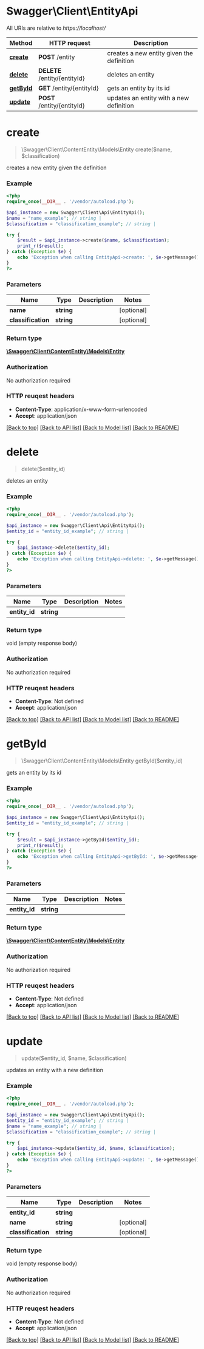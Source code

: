 # Swagger\Client\EntityApi

All URIs are relative to *https://localhost/*

Method | HTTP request | Description
------------- | ------------- | -------------
[**create**](EntityApi.md#create) | **POST** /entity | creates a new entity given the definition
[**delete**](EntityApi.md#delete) | **DELETE** /entity/{entityId} | deletes an entity
[**getById**](EntityApi.md#getById) | **GET** /entity/{entityId} | gets an entity by its id
[**update**](EntityApi.md#update) | **POST** /entity/{entityId} | updates an entity with a new definition


# **create**
> \Swagger\Client\ContentEntity\Models\Entity create($name, $classification)

creates a new entity given the definition



### Example 
```php
<?php
require_once(__DIR__ . '/vendor/autoload.php');

$api_instance = new Swagger\Client\Api\EntityApi();
$name = "name_example"; // string | 
$classification = "classification_example"; // string | 

try { 
    $result = $api_instance->create($name, $classification);
    print_r($result);
} catch (Exception $e) {
    echo 'Exception when calling EntityApi->create: ', $e->getMessage(), "\n";
}
?>
```

### Parameters

Name | Type | Description  | Notes
------------- | ------------- | ------------- | -------------
 **name** | **string**|  | [optional] 
 **classification** | **string**|  | [optional] 

### Return type

[**\Swagger\Client\ContentEntity\Models\Entity**](Entity.md)

### Authorization

No authorization required

### HTTP reuqest headers

 - **Content-Type**: application/x-www-form-urlencoded
 - **Accept**: application/json

[[Back to top]](#) [[Back to API list]](../README.md#documentation-for-api-endpoints) [[Back to Model list]](../README.md#documentation-for-models) [[Back to README]](../README.md)

# **delete**
> delete($entity_id)

deletes an entity



### Example 
```php
<?php
require_once(__DIR__ . '/vendor/autoload.php');

$api_instance = new Swagger\Client\Api\EntityApi();
$entity_id = "entity_id_example"; // string | 

try { 
    $api_instance->delete($entity_id);
} catch (Exception $e) {
    echo 'Exception when calling EntityApi->delete: ', $e->getMessage(), "\n";
}
?>
```

### Parameters

Name | Type | Description  | Notes
------------- | ------------- | ------------- | -------------
 **entity_id** | **string**|  | 

### Return type

void (empty response body)

### Authorization

No authorization required

### HTTP reuqest headers

 - **Content-Type**: Not defined
 - **Accept**: application/json

[[Back to top]](#) [[Back to API list]](../README.md#documentation-for-api-endpoints) [[Back to Model list]](../README.md#documentation-for-models) [[Back to README]](../README.md)

# **getById**
> \Swagger\Client\ContentEntity\Models\Entity getById($entity_id)

gets an entity by its id



### Example 
```php
<?php
require_once(__DIR__ . '/vendor/autoload.php');

$api_instance = new Swagger\Client\Api\EntityApi();
$entity_id = "entity_id_example"; // string | 

try { 
    $result = $api_instance->getById($entity_id);
    print_r($result);
} catch (Exception $e) {
    echo 'Exception when calling EntityApi->getById: ', $e->getMessage(), "\n";
}
?>
```

### Parameters

Name | Type | Description  | Notes
------------- | ------------- | ------------- | -------------
 **entity_id** | **string**|  | 

### Return type

[**\Swagger\Client\ContentEntity\Models\Entity**](Entity.md)

### Authorization

No authorization required

### HTTP reuqest headers

 - **Content-Type**: Not defined
 - **Accept**: application/json

[[Back to top]](#) [[Back to API list]](../README.md#documentation-for-api-endpoints) [[Back to Model list]](../README.md#documentation-for-models) [[Back to README]](../README.md)

# **update**
> update($entity_id, $name, $classification)

updates an entity with a new definition



### Example 
```php
<?php
require_once(__DIR__ . '/vendor/autoload.php');

$api_instance = new Swagger\Client\Api\EntityApi();
$entity_id = "entity_id_example"; // string | 
$name = "name_example"; // string | 
$classification = "classification_example"; // string | 

try { 
    $api_instance->update($entity_id, $name, $classification);
} catch (Exception $e) {
    echo 'Exception when calling EntityApi->update: ', $e->getMessage(), "\n";
}
?>
```

### Parameters

Name | Type | Description  | Notes
------------- | ------------- | ------------- | -------------
 **entity_id** | **string**|  | 
 **name** | **string**|  | [optional] 
 **classification** | **string**|  | [optional] 

### Return type

void (empty response body)

### Authorization

No authorization required

### HTTP reuqest headers

 - **Content-Type**: Not defined
 - **Accept**: application/json

[[Back to top]](#) [[Back to API list]](../README.md#documentation-for-api-endpoints) [[Back to Model list]](../README.md#documentation-for-models) [[Back to README]](../README.md)

